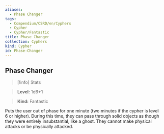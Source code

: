 ```yaml
---
aliases:
  - Phase Changer
tags:
  - Compendium/CSRD/en/Cyphers
  - Cypher
  - Cypher/Fantastic
title: Phase Changer
collection: Cyphers
kind: Cypher
id: Phase-Changer
---
```

## Phase Changer    
>[!info] Stats    
> **Level:** 1d6+1    
> **Kind:** Fantastic  
    
Puts the user out of phase for one minute (two minutes if the cypher is level 6 or higher). During this time, they can pass through solid objects as though they were entirely insubstantial, like a ghost. They cannot make physical attacks or be physically attacked.
